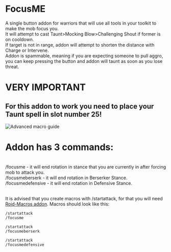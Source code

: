 # FocusME
A single button addon for warriors that will use all tools in your toolkit to make the mob focus you.<br/>
  It will attempt to cast Taunt>Mocking Blow>Challenging Shout if former is on cooldown.<br/>
  If target is not in range, addon will attempt to shorten the distance with Charge or Intervene.<br/>
  Addon is spammable, meaning if you are expecting someone to pull aggro, you can keep pressing the button and addon will taunt as soon as you lose threat.

# VERY IMPORTANT
## For this addon to work you need to place your Taunt spell in slot number 25!
![Advanced macro guide](https://github.com/user-attachments/assets/fe40ef54-9709-4022-a471-8660a92391ee)


# Addon has 3 commands:<br/>
<br/>
/focusme - it will end rotation in stance that you are currently in after forcing mob to attack you.<br/>
/focusmeberserk - it will end rotation in Berserker Stance.<br/>
/focusmedefensive - it will end rotation in Defensive Stance.<br/>

<br/>It is advised that you create macros with /startattack, for that you will need [Roid-Macros addon](https://github.com/DennisWG/Roid-Macros).
Macros should look like this:
```
/startattack
/focusme
```
```
/startattack
/focusmeberserk
```
```
/startattack
/focusmedefensive
```

